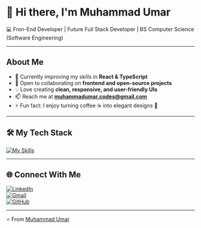 # 👋 Hi there, I'm Muhammad Umar  

💻 Fron-End Developer | Future Full Stack Developer | BS Computer Science (Software Engineering)

---

## About Me  
- 🌱 Currently improving my skills in **React & TypeScript**  
- 👯 Open to collaborating on **frontend and open-source projects**  
- 💡 Love creating **clean, responsive, and user-friendly UIs**  
- 📫 Reach me at **muhammadumar.codes@gmail.com**  
- ⚡ Fun fact: I enjoy turning coffee ☕ into elegant designs 🎨  

---

## 🛠️ My Tech Stack  

[![My Skills](https://skillicons.dev/icons?i=html,css,js,ts,react,git,github,vscode,yarn,npm,tailwind,bootstrap,figma)](https://skillicons.dev)


---

## 🌐 Connect With Me  

[![LinkedIn](https://img.shields.io/badge/LinkedIn-blue?style=flat&logo=linkedin)](https://www.linkedin.com/in/muhammadumar-developer)  
[![Gmail](https://img.shields.io/badge/Gmail-D14836?style=flat&logo=gmail&logoColor=white)](mailto:muhammadumar.codes@gmail.com)  
[![GitHub](https://img.shields.io/badge/GitHub-000?style=flat&logo=github)](https://github.com/muhammadumar-codes)  

---

⭐️ From [Muhammad Umar](https://github.com/muhammadumar-codes)
